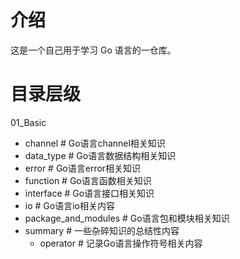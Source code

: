 # 介绍
这是一个自己用于学习 Go 语言的一仓库。

# 目录层级
01_Basic
  - channel             # Go语言channel相关知识
  - data_type           # Go语言数据结构相关知识
  - error               # Go语言error相关知识
  - function            # Go语言函数相关知识
  - interface           # Go语言接口相关知识
  - io                  # Go语言io相关内容
  - package_and_modules # Go语言包和模块相关知识
  - summary             # 一些杂碎知识的总结性内容
    - operator          # 记录Go语言操作符号相关内容